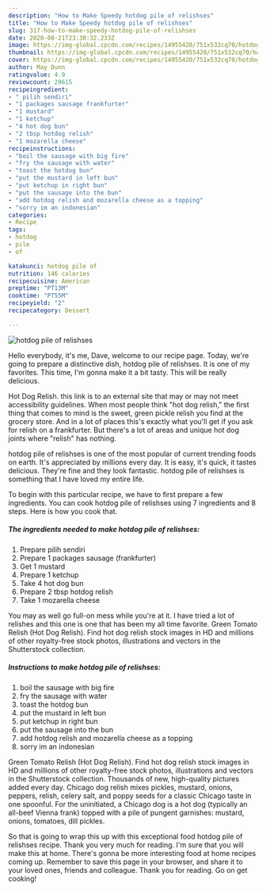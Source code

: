 ```yaml
---
description: "How to Make Speedy hotdog pile of relishses"
title: "How to Make Speedy hotdog pile of relishses"
slug: 317-how-to-make-speedy-hotdog-pile-of-relishses
date: 2020-08-21T23:30:32.233Z
image: https://img-global.cpcdn.com/recipes/14955420/751x532cq70/hotdog-pile-of-relishses-recipe-main-photo.jpg
thumbnail: https://img-global.cpcdn.com/recipes/14955420/751x532cq70/hotdog-pile-of-relishses-recipe-main-photo.jpg
cover: https://img-global.cpcdn.com/recipes/14955420/751x532cq70/hotdog-pile-of-relishses-recipe-main-photo.jpg
author: May Dunn
ratingvalue: 4.9
reviewcount: 29615
recipeingredient:
- " pilih sendiri"
- "1 packages sausage frankfurter"
- "1 mustard"
- "1 ketchup"
- "4 hot dog bun"
- "2 tbsp hotdog relish"
- "1 mozarella cheese"
recipeinstructions:
- "boil the sausage with big fire"
- "fry the sausage with water"
- "toast the hotdog bun"
- "put the mustard in left bun"
- "put ketchup in right bun"
- "put the sausage into the bun"
- "add hotdog relish and mozarella cheese as a topping"
- "sorry im an indonesian"
categories:
- Recipe
tags:
- hotdog
- pile
- of

katakunci: hotdog pile of 
nutrition: 146 calories
recipecuisine: American
preptime: "PT13M"
cooktime: "PT55M"
recipeyield: "2"
recipecategory: Dessert

---
```



![hotdog pile of relishses](https://img-global.cpcdn.com/recipes/14955420/751x532cq70/hotdog-pile-of-relishses-recipe-main-photo.jpg)

Hello everybody, it's me, Dave, welcome to our recipe page. Today, we're going to prepare a distinctive dish, hotdog pile of relishses. It is one of my favorites. This time, I'm gonna make it a bit tasty. This will be really delicious.

Hot Dog Relish. this link is to an external site that may or may not meet accessibility guidelines. When most people think &#34;hot dog relish,&#34; the first thing that comes to mind is the sweet, green pickle relish you find at the grocery store. And in a lot of places this&#39;s exactly what you&#39;ll get if you ask for relish on a frankfurter. But there&#39;s a lot of areas and unique hot dog joints where &#34;relish&#34; has nothing.

hotdog pile of relishses is one of the most popular of current trending foods on earth. It's appreciated by millions every day. It is easy, it's quick, it tastes delicious. They're fine and they look fantastic. hotdog pile of relishses is something that I have loved my entire life.


To begin with this particular recipe, we have to first prepare a few ingredients. You can cook hotdog pile of relishses using 7 ingredients and 8 steps. Here is how you cook that.

<!--inarticleads1-->

##### The ingredients needed to make hotdog pile of relishses:

1. Prepare  pilih sendiri
1. Prepare 1 packages sausage (frankfurter)
1. Get 1 mustard
1. Prepare 1 ketchup
1. Take 4 hot dog bun
1. Prepare 2 tbsp hotdog relish
1. Take 1 mozarella cheese


You may as well go full-on mess while you&#39;re at it. I have tried a lot of relishes and this one is one that has been my all time favorite. Green Tomato Relish (Hot Dog Relish). Find hot dog relish stock images in HD and millions of other royalty-free stock photos, illustrations and vectors in the Shutterstock collection. 

<!--inarticleads2-->

##### Instructions to make hotdog pile of relishses:

1. boil the sausage with big fire
1. fry the sausage with water
1. toast the hotdog bun
1. put the mustard in left bun
1. put ketchup in right bun
1. put the sausage into the bun
1. add hotdog relish and mozarella cheese as a topping
1. sorry im an indonesian


Green Tomato Relish (Hot Dog Relish). Find hot dog relish stock images in HD and millions of other royalty-free stock photos, illustrations and vectors in the Shutterstock collection. Thousands of new, high-quality pictures added every day. Chicago dog relish mixes pickles, mustard, onions, peppers, relish, celery salt, and poppy seeds for a classic Chicago taste in one spoonful. For the uninitiated, a Chicago dog is a hot dog (typically an all-beef Vienna frank) topped with a pile of pungent garnishes: mustard, onions, tomatoes, dill pickles. 

So that is going to wrap this up with this exceptional food hotdog pile of relishses recipe. Thank you very much for reading. I'm sure that you will make this at home. There's gonna be more interesting food at home recipes coming up. Remember to save this page in your browser, and share it to your loved ones, friends and colleague. Thank you for reading. Go on get cooking!
